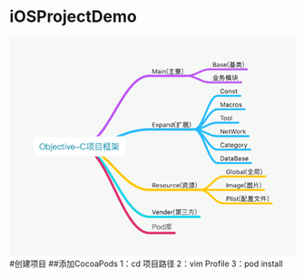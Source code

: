 # iOSProjectDemo
![项目框架图](https://github.com/hbbdsqd/iOSProjectDemo/blob/master/Objective-C%E9%A1%B9%E7%9B%AE%E6%A1%86%E6%9E%B6.png)
#创建项目
##添加CocoaPods
1：cd 项目路径  2：vim Profile  3：pod install
